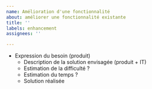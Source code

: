 ```yaml
---
name: Amélioration d'une fonctionnalité
about: améliorer une fonctionnalité existante
title: ''
labels: enhancement
assignees: ''

---
```


- Expression du besoin (produit)
    - Description de la solution envisagée (produit + IT)
    - Estimation de la difficulté ?
    - Estimation du temps ?
    - Solution réalisée

